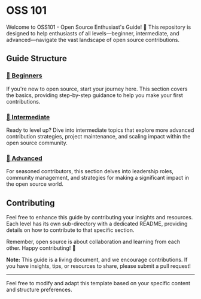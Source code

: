 # OSS 101

Welcome to OSS101 - Open Source Enthusiast's Guide! 🚀 This repository is designed to help enthusiasts of all levels—beginner, intermediate, and advanced—navigate the vast landscape of open source contributions.

## Guide Structure

### [🌱 Beginners](beginner/)
If you're new to open source, start your journey here. This section covers the basics, providing step-by-step guidance to help you make your first contributions.

### [🚀 Intermediate](intermediate/)
Ready to level up? Dive into intermediate topics that explore more advanced contribution strategies, project maintenance, and scaling impact within the open source community.

### [🌟 Advanced](advanced/)
For seasoned contributors, this section delves into leadership roles, community management, and strategies for making a significant impact in the open source world.

## Contributing

Feel free to enhance this guide by contributing your insights and resources. Each level has its own sub-directory with a dedicated README, providing details on how to contribute to that specific section.

Remember, open source is about collaboration and learning from each other. Happy contributing! 🎉

**Note:** This guide is a living document, and we encourage contributions. If you have insights, tips, or resources to share, please submit a pull request!

---

Feel free to modify and adapt this template based on your specific content and structure preferences.
